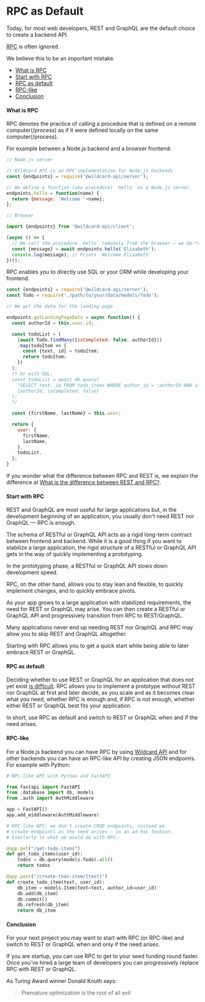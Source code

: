 # RPC as Default

Today, for most web developers,
REST and GraphQL are the default choice
to create a backend API.

[RPC](/docs/what-is-rpc.md#what-is-rpc)
is often ignored.

We believe this to be an important mistake.

- [What is RPC](#what-is-rpc)
- [Start with RPC](#start-with-rpc)
- [RPC as default](#rpc-as-default-1)
- [RPC-like](#rpc-like)
- [Conclusion](#conclusion)

#### What is RPC

RPC denotes the practice of calling a procedure that is defined on a remote computer(/process)
as if it were defined locally on the same computer(/process).

For example between a Node.js backend and a browser frontend:

~~~js
// Node.js server

// Wildcard API is an RPC implementation for Node.js backends
const {endpoints} = require('@wildcard-api/server');

// We define a function (aka procedure) `hello` on a Node.js server.
endpoints.hello = function(name) {
  return {message: 'Welcome '+name};
};
~~~

~~~js
// Browser

import {endpoints} from '@wildcard-api/client';

(async () => {
  // We call the procedure `hello` remotely from the browser — we do *r*emote *p*rocedure *c*all (RPC)
  const {message} = await endpoints.hello('Elisabeth');
  console.log(message); // Prints `Welcome Elisabeth`
})();
~~~

RPC enables you to directly use SQL or your ORM while developing your frontend.

~~~js
const {endpoints} = require('@wildcard-api/server');
const Todo = require('./path/to/your/data/models/Todo');

// We get the data for the landing page

endpoints.getLandingPageData = async function() {
  const authorId = this.user.id;

  const todoList = (
    (await Todo.findMany({isCompleted: false, authorId}))
    .map(todoItem => {
      const {text, id} = todoItem;
      return todoItem;
    })
  );
  /* Or with SQL:
  const todoList = await db.query(
    "SELECT text, id FROM todo_items WHERE author_id = :authorId AND is_completed = :isCompleted",
    {authorId, isCompleted: false}
  );
  */

  const {firstName, lastName} = this.user;

  return {
    user: {
      firstName,
      lastName,
    },
    todoList,
  };
}
~~~

If you wonder what the difference between RPC and REST is,
we explain the difference at
[What is the difference between REST and RPC?](/docs/blog/rest-rpc.md#readme).

#### Start with RPC

REST and GraphQL are most useful for large applications
but,
in the development beginning of an application, you usually don't need REST nor GraphQL &mdash; RPC is enough.

The schema of RESTful or GraphQL API
acts as a rigid long-term contract between frontend and backend.
While it is a good thing if you want to stabilize a large application,
the rigid structure of a RESTful or GraphQL API gets in the way of quickly implementing a prototyping.

In the prototyping phase,
a RESTful or GraphQL API slows down development speed.

RPC, on the other hand,
allows you to stay lean and flexible, to quickly implement changes, and to quickly embrace pivots.

As your app grows to a large application
with stabilized requirements,
the need for REST or GraphQL may arise.
You can then create a RESTful or GraphQL API and
progressively transition from RPC to REST/GraphQL.

Many applications never end up needing REST nor GraphQL and RPC may allow you
to skip REST and GraphQL altogether.

Starting with RPC allows you to get a quick start while being able to later embrace REST or GraphQL.

#### RPC as default

Deciding whether to use REST or GraphQL for an application that does not yet exist
[is difficult](/docs/blog/rest-or-graphql.md#rest-or-graphql-a-simple-answer).
RPC allows you to implement a prototype without REST nor GraphQL at first and later decide,
as you scale and as it becomes clear what you need,
whether RPC is enough and,
if RPC is not enough,
whether either REST or GraphQL best fits your application.

In short,
use RPC as default and
switch to REST or GraphQL when and if the need arises.

#### RPC-like

For a Node.js backend you can have RPC by using [Wildcard API](https://github.com/reframejs/wildcard-api#readme)
and for other backends you can have an RPC-like API by creating JSON endpoints. For example with Python:

~~~python
# RPC-like API with Python and FastAPI

from fastapi import FastAPI
from .database import db, models
from .auth import AuthMiddleware

app = FastAPI()
app.add_middleware(AuthMiddleware)

# RPC-like API: we don't create CRUD endpoints, instead we
# create endpoints as the need arises — in an ad-hoc fashion.
# Similarly to what we would do with RPC.

@app.get("/get-todo-items")
def get_todo_items(user_id):
    todos = db.query(models.Todo).all()
    return todos

@app.post("/create-todo-item/{text}")
def create_todo_item(text, user_id):
    db_item = models.Item(text=text, author_id=user_id)
    db.add(db_item)
    db.commit()
    db.refresh(db_item)
    return db_item
~~~

#### Conclusion

For your next project you may want to start with RPC (or RPC-like)
and switch to REST or GraphQL when and only if the need arises.

If you are startup,
you can use RPC to get to your seed funding round faster.
Once you've hired a large team of developers
you can progressively replace RPC with REST or GraphQL.

As Turing Award winner Donald Knuth says:

> Premature optimization is the root of all evil
